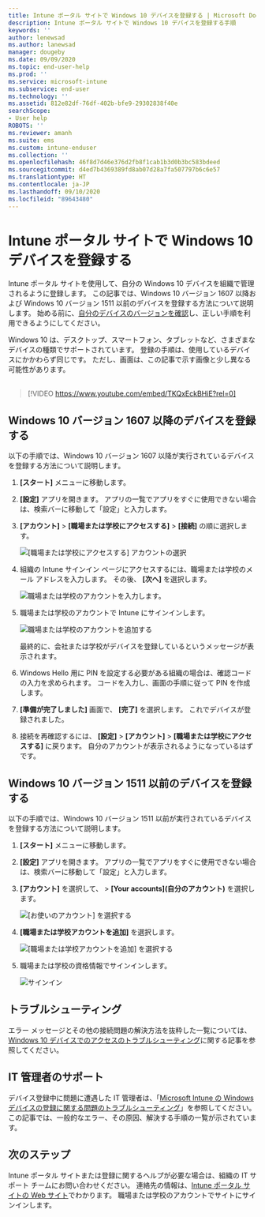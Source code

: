 ```yaml
---
title: Intune ポータル サイトで Windows 10 デバイスを登録する | Microsoft Docs
description: Intune ポータル サイトで Windows 10 デバイスを登録する手順
keywords: ''
author: lenewsad
ms.author: lanewsad
manager: dougeby
ms.date: 09/09/2020
ms.topic: end-user-help
ms.prod: ''
ms.service: microsoft-intune
ms.subservice: end-user
ms.technology: ''
ms.assetid: 812e82df-76df-402b-bfe9-29302838f40e
searchScope:
- User help
ROBOTS: ''
ms.reviewer: amanh
ms.suite: ems
ms.custom: intune-enduser
ms.collection: ''
ms.openlocfilehash: 46f8d7d46e376d2fb8f1cab1b3d0b3bc583bdeed
ms.sourcegitcommit: d4ed7b4369389fd8ab07d28a7fa507797b6c6e57
ms.translationtype: HT
ms.contentlocale: ja-JP
ms.lasthandoff: 09/10/2020
ms.locfileid: "89643480"
---
```

# <a name="enroll-windows-10-devices-with-intune-company-portal"></a>Intune ポータル サイトで Windows 10 デバイスを登録する

Intune ポータル サイトを使用して、自分の Windows 10 デバイスを組織で管理されるように登録します。 この記事では、Windows 10 バージョン 1607 以降および Windows 10 バージョン 1511 以前のデバイスを登録する方法について説明します。 始める前に、[自分のデバイスのバージョンを確認](windows-enrollment-company-portal.md#find-windows-10-version-number)し、正しい手順を利用できるようにしてください。  

Windows 10 は、デスクトップ、スマートフォン、タブレットなど、さまざまなデバイスの種類でサポートされています。 登録の手順は、使用しているデバイスにかかわらず同じです。 ただし、画面は、この記事で示す画像と少し異なる可能性があります。  
</br>
> [!VIDEO https://www.youtube.com/embed/TKQxEckBHiE?rel=0]

## <a name="enroll-windows-10-version-1607-and-later-device"></a>Windows 10 バージョン 1607 以降のデバイスを登録する 
以下の手順では、Windows 10 バージョン 1607 以降が実行されているデバイスを登録する方法について説明します。  

1. **[スタート]** メニューに移動します。 

2. **[設定]** アプリを開きます。 アプリの一覧でアプリをすぐに使用できない場合は、検索バーに移動して「設定」と入力します。

3. **[アカウント]**  >  **[職場または学校にアクセスする]**  >  **[接続]** の順に選択します。  


    ![[職場または学校にアクセスする] アカウントの選択](./media/w10-enroll-rs1-connect-to-work-or-school.png)  

4. 組織の Intune サインイン ページにアクセスするには、職場または学校のメール アドレスを入力します。 その後、 **[次へ]** を選択します。  


   ![職場または学校のアカウントを入力します。](./media/w10-enroll-rs1-set-up-work-or-school-account.png)  

5. 職場または学校のアカウントで Intune にサインインします。  


    ![職場または学校のアカウントを追加する](./media/w10-enroll-rs1-enter-your-credentials.png)  

    最終的に、会社または学校がデバイスを登録しているというメッセージが表示されます。

6. Windows Hello 用に PIN を設定する必要がある組織の場合は、確認コードの入力を求められます。 コードを入力し、画面の手順に従って PIN を作成します。  

7. **[準備が完了しました]** 画面で、 **[完了]** を選択します。 これでデバイスが登録されました。  

8. 接続を再確認するには、 **[設定]**  >  **[アカウント]**  >  **[職場または学校にアクセスする]** に戻ります。  自分のアカウントが表示されるようになっているはずです。  


## <a name="enroll-windows-10-version-1511-and-earlier-device"></a>Windows 10 バージョン 1511 以前のデバイスを登録する  
以下の手順では、Windows 10 バージョン 1511 以前が実行されているデバイスを登録する方法について説明します。  

1. **[スタート]** メニューに移動します。 

2. **[設定]** アプリを開きます。 アプリの一覧でアプリをすぐに使用できない場合は、検索バーに移動して「設定」と入力します。

3. **[アカウント]** を選択して、 >  **[Your accounts]\(自分のアカウント\)** を選択します。  


    ![[お使いのアカウント] を選択する](./media/W10-enroll-2-accounts-your-account.png)  

5. **[職場または学校アカウントを追加]** を選択します。  


    ![[職場または学校アカウントを追加] を選択する](./media/w10-enroll-3-add-work-school-acct.png)  

6. 職場または学校の資格情報でサインインします。  


    ![サインイン](./media/W10-enroll-4-sign-in.png)  


## <a name="troubleshooting"></a>トラブルシューティング 
エラー メッセージとその他の接続問題の解決方法を抜粋した一覧については、[Windows 10 デバイスでのアクセスのトラブルシューティング](troubleshoot-your-windows-10-device-windows.md)に関する記事を参照してください。  


## <a name="it-administrator-support"></a>IT 管理者のサポート   

デバイス登録中に問題に遭遇した IT 管理者は、「[Microsoft Intune の Windows デバイスの登録に関する問題のトラブルシューティング](https://support.microsoft.com/help/4469913)」を参照してください。 この記事では、一般的なエラー、その原因、解決する手順の一覧が示されています。 

## <a name="next-steps"></a>次のステップ  
Intune ポータル サイトまたは登録に関するヘルプが必要な場合は、組織の IT サポート チームにお問い合わせください。 連絡先の情報は、[Intune ポータル サイトの Web サイト](https://go.microsoft.com/fwlink/?linkid=2010980)でわかります。 職場または学校のアカウントでサイトにサインインします。  

 


